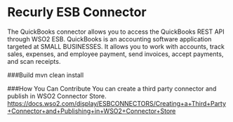 # Recurly ESB Connector
The QuickBooks connector allows you to access the QuickBooks REST API through WSO2 ESB. QuickBooks is an accounting software application targeted at SMALL BUSINESSES. It allows you to work with accounts, track sales, expenses, and employee payment, send invoices, accept payments, and scan receipts.

###Build
mvn clean install

###How You Can Contribute
You can create a third party connector and publish in WSO2 Connector Store.
https://docs.wso2.com/display/ESBCONNECTORS/Creating+a+Third+Party+Connector+and+Publishing+in+WSO2+Connector+Store
